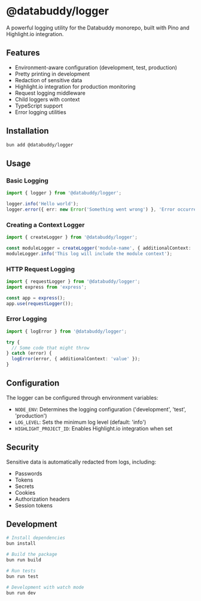 # @databuddy/logger

A powerful logging utility for the Databuddy monorepo, built with Pino and Highlight.io integration.

## Features

- Environment-aware configuration (development, test, production)
- Pretty printing in development
- Redaction of sensitive data
- Highlight.io integration for production monitoring
- Request logging middleware
- Child loggers with context
- TypeScript support
- Error logging utilities

## Installation

```bash
bun add @databuddy/logger
```

## Usage

### Basic Logging

```typescript
import { logger } from '@databuddy/logger';

logger.info('Hello world');
logger.error({ err: new Error('Something went wrong') }, 'Error occurred');
```

### Creating a Context Logger

```typescript
import { createLogger } from '@databuddy/logger';

const moduleLogger = createLogger('module-name', { additionalContext: 'value' });
moduleLogger.info('This log will include the module context');
```

### HTTP Request Logging

```typescript
import { requestLogger } from '@databuddy/logger';
import express from 'express';

const app = express();
app.use(requestLogger());
```

### Error Logging

```typescript
import { logError } from '@databuddy/logger';

try {
  // Some code that might throw
} catch (error) {
  logError(error, { additionalContext: 'value' });
}
```

## Configuration

The logger can be configured through environment variables:

- `NODE_ENV`: Determines the logging configuration ('development', 'test', 'production')
- `LOG_LEVEL`: Sets the minimum log level (default: 'info')
- `HIGHLIGHT_PROJECT_ID`: Enables Highlight.io integration when set

## Security

Sensitive data is automatically redacted from logs, including:
- Passwords
- Tokens
- Secrets
- Cookies
- Authorization headers
- Session tokens

## Development

```bash
# Install dependencies
bun install

# Build the package
bun run build

# Run tests
bun run test

# Development with watch mode
bun run dev
``` 